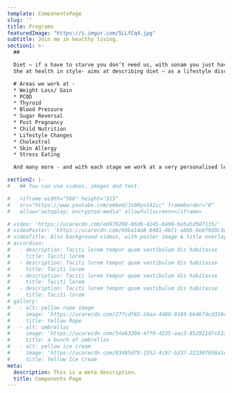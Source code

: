 ```yaml
---
template: ComponentsPage
slug: ''
title: Programs
featuredImage: "https://i.imgur.com/5LLfCq4.jpg"
subtitle: Join me in healthy living. 
section1: >-
  ##

  Diet – if u have to starve you don’t need us, with sonam you just have to be DISCIPLINED and rest is taken care by us.
  She at health in style- aims at describing diet – as a lifestyle disciplinary shift 😊  

  # Areas we work at - 
  * Weight Loss/ Gain
  * PCOD
  * Thyroid
  * Blood Pressure 
  * Sugar Reversal
  * Post Pregnancy
  * Child Nutrition
  * Lifestyle Changes
  * Cholestrol
  * Skin Allergy
  * Stress Eating

  And many more - and with each stage we work at a very personalised level. 

section2: |-
#   ## You can use videos, images and text.

#   <iframe width="560" height="315"
#   src="https://www.youtube.com/embed/Js00yn142ic" frameborder="0"
#   allow="autoplay; encrypted-media" allowfullscreen></iframe>

# video: 'https://ucarecdn.com/e6979298-66d6-4245-b496-6e5a5d507135/'
# videoPoster: 'https://ucarecdn.com/69ba14a8-6481-4671-abb6-0e6f0d9c3e46/'
# videoTitle: Also background videos, with poster image & title overlay.
# accordion:
#   - description: Taciti lorem tempor quam vestibulum dis habitasse
#     title: Taciti lorem
#   - description: Taciti lorem tempor quam vestibulum dis habitasse
#     title: Taciti lorem
#   - description: Taciti lorem tempor quam vestibulum dis habitasse
#     title: Taciti lorem
#   - description: Taciti lorem tempor quam vestibulum dis habitasse
#     title: Taciti lorem
# gallery:
#   - alt: yellow rope image
#     image: 'https://ucarecdn.com/277cdf82-24aa-4d80-8169-bb46f4cd319d/'
#     title: Yellow Rope
#   - alt: umbrellas
#     image: 'https://ucarecdn.com/5da63204-4ff0-4235-aac3-852921d7c632/'
#     title: a bunch of umbrellas
#   - alt: yellow ice cream
#     image: 'https://ucarecdn.com/83485d70-1552-4c97-b237-22330fb56a1e/'
#     title: Yellow Ice Cream
meta:
  description: This is a meta description.
  title: Components Page
---
```

